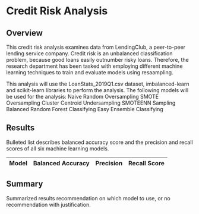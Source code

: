 # Credit Risk Analysis

## Overview
This credit risk analysis examines data from LendingClub, a peer-to-peer lending service company. Credit risk is an unbalanced classification problem, because good loans easily outnumber risky loans. Therefore, the research department has been tasked with employing different machine learning techniques to train and evaluate models using resaampling.

This analysis will use the LoanStats_2019Q1.csv dataset, imbalanced-learn and scikit-learn libraries to perform the analysis. The following models will be used for the analysis:
    Naive Random Oversampling
    SMOTE Oversampling
    Cluster Centroid Undersampling
    SMOTEENN Sampling
    Balanced Random Forest Classifying
    Easy Ensemble Classifying

## Results
Bulleted list describes balanced accuracy score and the precision and recall scores of all six machine learning models.

|Model  | Balanced Accuracy | Precision | Recall Score |
|-------|-------------------|-----------|--------------|


## Summary
Summarized results
recommendation on which model to use, or no recommendation with justification.
